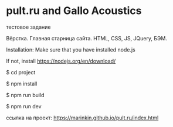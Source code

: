 # pult.ru and Gallo Acoustics

тестовое задание

Вёрстка. 
Главная старница сайта.
HTML, CSS, JS, JQuery, БЭМ.

Installation:
Make sure that you have  installed node.js

If not, install https://nodejs.org/en/download/

$ cd project

$ npm install

$ npm run build

$ npm run dev


ссылка на проект: https://marinkin.github.io/pult.ru/index.html
